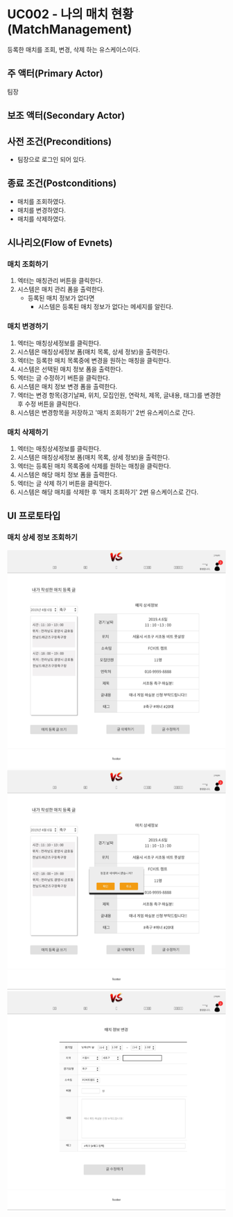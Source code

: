 # UC002 - 나의 매치 현황(MatchManagement)

등록한 매치를 조회, 변경, 삭제 하는 유스케이스이다.

## 주 액터(Primary Actor)

팀장

## 보조 액터(Secondary Actor)

## 사전 조건(Preconditions)

- 팀장으로 로그인 되어 있다.

## 종료 조건(Postconditions)

- 매치를 조회하였다.
- 매치를 변경하였다.
- 매치를 삭제하였다.

## 시나리오(Flow of Evnets)

### 매치 조회하기

1. 엑터는 매칭관리 버튼을 클릭한다.
2. 시스템은 매치 관리 폼을 출력한다.
    - 등록된 매치 정보가 없다면 
        - 시스템은 등록된 매치 정보가 없다는 메세지를 알린다.

### 매치 변경하기

1. 엑터는 매칭상세정보를 클릭한다.
2. 시스템은 매칭상세정보 폼(매치 목록, 상세 정보)을 출력한다.
3. 엑터는 등록한 매치 목록중에 변경을 원하는 매칭을 클릭한다.
4. 시스템은 선택된 매치 정보 폼을 출력한다.
5. 엑터는 글 수정하기 버튼을 클릭한다.
6. 시스템은 매치 정보 변경 폼을 출력한다.
7. 엑터는 변경 항목(경기날짜, 위치, 모집인원, 연락처, 제목, 글내용, 태그)를 변경한 후 수정 버튼을 클릭한다. 
6. 시스템은 변경항목을 저장하고 '매치 조회하기' 2번 유스케이스로 간다.

### 매치 삭제하기

1. 엑터는 매칭상세정보를 클릭한다.
2. 시스템은 매칭상세정보 폼(매치 목록, 상세 정보)을 출력한다.
3. 엑터는 등록된 매치 목록중에 삭제를 원하는 매칭을 클릭한다.
4. 시스템은 해당 매치 정보 폼을 출력한다.
5. 엑터는 글 삭제 하기 버튼을 클릭한다.
6. 시스템은 해당 매치를 삭제한 후 '매치 조회하기' 2번 유스케이스로 간다.
### 

## UI 프로토타입

### 매치 상세 정보 조회하기
![매치_상세_정보_조회](./images/MatchManagement.jpg)
![매치_삭제하기](./images/DeleteMatch.jpg)
![매치_변경하기](./images/ChangeMatch.jpg)